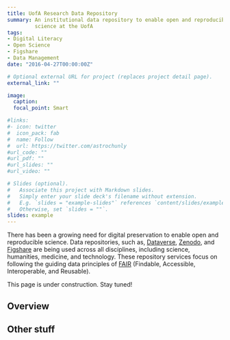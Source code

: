 ```yaml
---
title: UofA Research Data Repository
summary: An institutional data repository to enable open and reproducible
         science at the UofA
tags:
- Digital Literacy
- Open Science
- Figshare
- Data Management
date: "2016-04-27T00:00:00Z"

# Optional external URL for project (replaces project detail page).
external_link: ""

image:
  caption:
  focal_point: Smart

#links:
#- icon: twitter
#  icon_pack: fab
#  name: Follow
#  url: https://twitter.com/astrochunly
#url_code: ""
#url_pdf: ""
#url_slides: ""
#url_video: ""

# Slides (optional).
#   Associate this project with Markdown slides.
#   Simply enter your slide deck's filename without extension.
#   E.g. `slides = "example-slides"` references `content/slides/example-slides.md`.
#   Otherwise, set `slides = ""`.
slides: example
---
```


There has been a growing need for digital preservation to enable open and
reproducible science.  Data repositories, such as,
[Dataverse](https://dataverse.org/), [Zenodo](https://zenodo.org/), and
[Figshare](https://figshare.com/) are being used across all disciplines,
including science, humanities, medicine, and technology. These repository
services focus on following the guiding data principles of
[FAIR](https://www.go-fair.org/fair-principles/)
(Findable, Accessible, Interoperable, and Reusable).


This page is under construction. Stay tuned!

## Overview

## Other stuff
